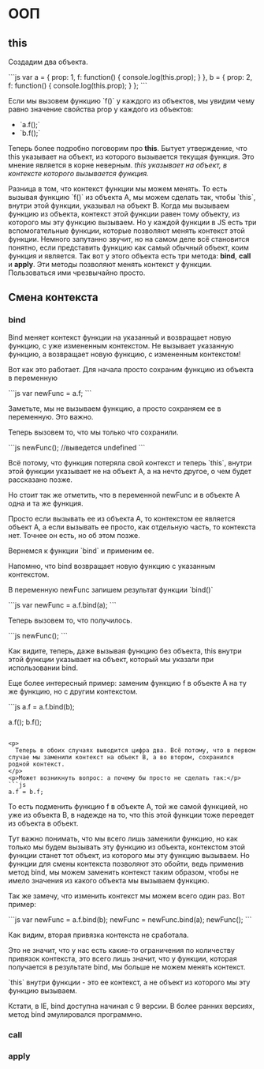 <h1>ООП</h1>
<h2>this</h2>
<p>Создадим два объекта.</p>
```js
var a = {
  prop: 1,
  f: function() {
    console.log(this.prop);
}
},
b = {
  prop: 2,
  f: function() {
   console.log(this.prop);
  }
};
```
<p>
  Если мы вызовем функцию `f()` у каждого из объектов, мы увидим чему равно значение свойства prop у каждого из объектов:
</p>
<ul>
  <li>`a.f();`</li>
  <li>`b.f();`</li>
</ul>

<p>Теперь более подробно поговорим про <strong>this</strong>. Бытует утверждение, что this указывает на объект, из которого вызывается текущая функция. Это мнение является в корне неверным. <em>this указывает на объект, в контексте которого вызывается   функция.</em>
</p>

<p>
Разница в том, что контекст функции мы можем менять. То есть вызывая функцию `f()` из объекта A, мы можем сделать так, чтобы `this`, внутри этой функции, указывал на объект B. Когда мы вызываем функцию из объекта, контекст этой функции равен тому объекту, из которого мы эту функцию вызываем. Но у каждой функции в JS есть три вспомогательные функции, которые позволяют менять контекст этой функции. Немного запутанно звучит, но на самом деле всё становится понятно, если представить функцию как самый обычный объект, коим функция и является. Так вот у этого объекта есть три метода: <strong>bind</strong>, <strong>call</strong> и <strong>apply</strong>. Эти методы позволяют менять контекст у функции. Пользоваться ими чрезвычайно просто.
</p>

<h2>Смена контекста</h2>
<h3>bind</h3>
<p>
  Bind меняет контекст функции на указанный и возвращает новую функцию, с уже измененным контекстом. Не вызывает указанную функцию, а возвращает новую функцию, с измененным контекстом!
</p>
<p>
  Вот как это работает. Для начала просто сохраним функцию из объекта в переменную
</p>
```js
var newFunc = a.f;
```
<p>Заметьте, мы не вызываем функцию, а просто сохраняем ее в переменную. Это важно.</p>
<p>Теперь вызовем то, что мы только что сохранили.</p>
```js
newFunc(); //выведется undefined
```
<p>
  Всё потому, что функция потеряла свой контекст и теперь `this`, внутри этой функции указывает не на объект A, а на нечто другое, о чем будет рассказано позже.
</p>
<p>
  Но стоит так же отметить, что в переменной newFunc и в объекте A одна и та же функция.
</p>
<p>
  Просто если вызывать ее из объекта А, то контекстом ее является объект А, а если вызывать ее просто, как отдельную часть, то контекста нет. Точнее он есть, но об этом позже.
</p>
<p>Вернемся к функции `bind` и применим ее.</p>
<p>Напомню, что bind возвращает новую функцию с указанным контекстом.</p>
<p>В переменную newFunc запишем результат функции `bind()`</p>
```js
var newFunc = a.f.bind(a);
```
<p>Теперь вызовем то, что получилось.</p>
```js
newFunc();
```
<p>
  Как видите, теперь, даже вызывая функцию без объекта, this внутри этой функции указывает на объект, который мы указали при использовании bind.
</p>
<p>
  Еще более интересный пример: заменим функцию f в объекте A на ту же функцию, но с другим контекстом.
</p>
```js
a.f = a.f.bind(b);

a.f();
b.f();
```

<p>
  Теперь в обоих случаях выводится цифра два. Всё потому, что в первом случае мы заменили контекст на объект B, а во втором, сохранился родной контекст.
</p>
<p>Может возникнуть вопрос: а почему бы просто не сделать так:</p>
```js
a.f = b.f;
```
<p>
  То есть подменить функцию f в объекте A, той же самой функцией, но уже из объекта B, в надежде на то, что this этой функции тоже переедет из объекта в объект.
</p>
<p>
  Тут важно понимать, что мы всего лишь заменили функцию, но как только мы будем вызывать эту функцию из объекта, контекстом этой функции станет тот объект, из которого мы эту функцию вызываем. Но функции для смены контекста позволяют это обойти, ведь применив метод bind, мы можем заменить контекст таким образом, чтобы не имело значения из какого объекта мы вызываем функцию.
</p>
<p>Так же замечу, что изменить контекст мы можем всего один раз. Вот пример:</p>
```js
var newFunc = a.f.bind(b);
newFunc = newFunc.bind(a);
newFunc();
```
<p>
  Как видим, вторая привязка контекста не сработала.
</p>
<p>
  Это не значит, что у нас есть какие-то ограничения по количеству привязок контекста, это всего лишь значит, что у функции, которая получается в результате bind, мы больше не можем менять контекст.
</p>
<p>
  `this` внутри функции - это ее контекст, а не объект из которого мы эту функцию вызываем.
</p>
<p>
  Кстати, в IE, bind доступна начиная с 9 версии. В более ранних версиях, метод bind эмулировался программно.
</p>
<h3>call</h3>
<h3>apply</h3>
